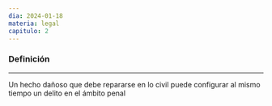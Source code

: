 ```yaml
---
dia: 2024-01-18
materia: legal
capitulo: 2
---
```

### Definición
---
Un hecho dañoso que debe repararse en lo civil puede configurar al mismo tiempo un delito en el ámbito penal